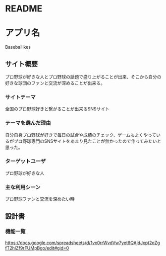 # README

# アプリ名
Baseballikes
## サイト概要
プロ野球が好きな人とプロ野球の話題で盛り上がることが出来、そこから自分の好きな球団のファンと交流が深めることが出来る。

### サイトテーマ
全国のプロ野球好きと繋がることが出来るSNSサイト

### テーマを選んだ理由
自分自身プロ野球が好きで毎日の試合や成績のチェック、ゲームもよくやっているがプロ野球専門のSNSサイトをあまり見たことが無かったので作ってみたいと思った。

### ターゲットユーザ
プロ野球が好きな人

### 主な利用シーン
プロ野球ファンと交流を深めたい時

## 設計書

### 機能一覧
<https://docs.google.com/spreadsheets/d/1vx0rrWvdVw7yet6QAjdJxpt2qZgfT2hlZf9rFUMpBgo/edit#gid=0>